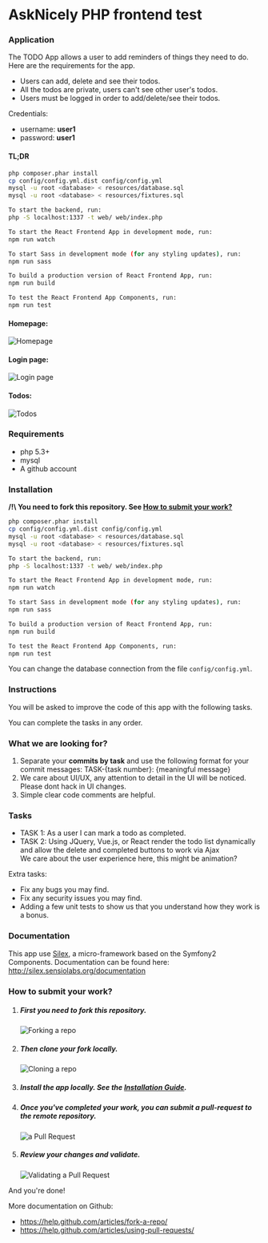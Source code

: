 # AskNicely PHP frontend test

### Application

The TODO App allows a user to add reminders of things they need to do. Here are the requirements for the app.

- Users can add, delete and see their todos.
- All the todos are private, users can't see other user's todos.
- Users must be logged in order to add/delete/see their todos.

Credentials:

- username: **user1**
- password: **user1**

#### TL;DR

```sh
php composer.phar install
cp config/config.yml.dist config/config.yml
mysql -u root <database> < resources/database.sql
mysql -u root <database> < resources/fixtures.sql

To start the backend, run:
php -S localhost:1337 -t web/ web/index.php

To start the React Frontend App in development mode, run:
npm run watch

To start Sass in development mode (for any styling updates), run:
npm run sass

To build a production version of React Frontend App, run:
npm run build

To test the React Frontend App Components, run:
npm run test
```

#### Homepage:

![Homepage](/web/img/homepage.png?raw=true 'Homepage')

#### Login page:

![Login page](/web/img/login-page.png?raw=true 'Login page')

#### Todos:

![Todos](/web/img/todos.png?raw=true 'Todos')

### Requirements

- php 5.3+
- mysql
- A github account

### Installation

**/!\ You need to fork this repository. See [How to submit your work?](#how-to-submit-your-work)**

```sh
php composer.phar install
cp config/config.yml.dist config/config.yml
mysql -u root <database> < resources/database.sql
mysql -u root <database> < resources/fixtures.sql

To start the backend, run:
php -S localhost:1337 -t web/ web/index.php

To start the React Frontend App in development mode, run:
npm run watch

To start Sass in development mode (for any styling updates), run:
npm run sass

To build a production version of React Frontend App, run:
npm run build

To test the React Frontend App Components, run:
npm run test
```

You can change the database connection from the file `config/config.yml`.

### Instructions

You will be asked to improve the code of this app with the following tasks.

You can complete the tasks in any order.

### What we are looking for?

1. Separate your <b>commits by task</b> and use the following format for your commit messages: TASK-{task number}: {meaningful message}
2. We care about UI/UX, any attention to detail in the UI will be noticed. Please dont hack in UI changes.
3. Simple clear code comments are helpful.

### Tasks

- TASK 1: As a user I can mark a todo as completed.
- TASK 2: Using JQuery, Vue.js, or React render the todo list dynamically and allow the delete and completed buttons to work via Ajax<br>
  We care about the user experience here, this might be animation?

Extra tasks:

- Fix any bugs you may find.
- Fix any security issues you may find.
- Adding a few unit tests to show us that you understand how they work is a bonus.

### Documentation

This app use [Silex](http://silex.sensiolabs.org/), a micro-framework based on the Symfony2 Components.
Documentation can be found here: http://silex.sensiolabs.org/documentation

### How to submit your work?

1. ##### First you need to fork this repository.

   ![Forking a repo](/web/img/fork.png?raw=true 'Forking a repo')

2. ##### Then clone your fork locally.

   ![Cloning a repo](/web/img/clone.png?raw=true 'Cloning a repo')

3. ##### Install the app locally. See the [Installation Guide](#Installation).

4. ##### Once you've completed your work, you can submit a pull-request to the remote repository.

   ![ a Pull Request](/web/img/pull-request.png?raw=true 'Creating a Pull Request')

5. ##### Review your changes and validate.
   ![Validating a Pull Request](/web/img/pull-request-review.png?raw=true 'Validating a Pull Request')

And you're done!

More documentation on Github:

- https://help.github.com/articles/fork-a-repo/
- https://help.github.com/articles/using-pull-requests/
